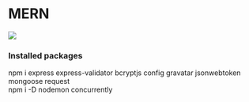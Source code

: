 # MERN


![](https://media.giphy.com/media/xUNd9KyYGAILrRYAvu/giphy.gif)
 ### Installed packages
 npm i express express-validator bcryptjs config gravatar jsonwebtoken mongoose request   
 npm i -D nodemon concurrently

